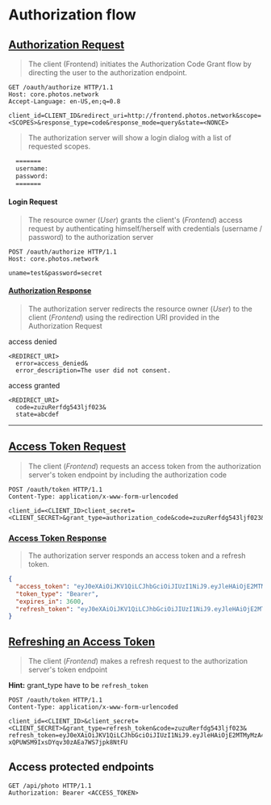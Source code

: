 # Authorization flow

## [Authorization Request](https://tools.ietf.org/html/rfc6749#section-4.1.1)
> The client (Frontend) initiates the Authorization Code Grant flow by directing the user to the authorization endpoint.

``` http
GET /oauth/authorize HTTP/1.1
Host: core.photos.network
Accept-Language: en-US,en;q=0.8

client_id=CLIENT_ID&redirect_uri=http://frontend.photos.network&scope=<SCOPES>&response_type=code&response_mode=query&state=<NONCE>
```

> The authorization server will show a login dialog with a list of requested scopes.

``` html
  =======
  username:
  password:
  =======
```

#### Login Request
> The resource owner (*User*) grants the client's (*Frontend*) access request by authenticating himself/herself with credentials (username / password) to the authorization server

``` http
POST /oauth/authorize HTTP/1.1
Host: core.photos.network

uname=test&password=secret
```

#### [Authorization Response](https://tools.ietf.org/html/rfc6749#section-4.1.2)
> The authorization server redirects the resource owner (*User*) to the client (*Frontend*) using the redirection URI provided in the Authorization Request

access denied
```
<REDIRECT_URI>
  error=access_denied&
  error_description=The user did not consent.
```

access granted
```
<REDIRECT_URI>
  code=zuzuRerfdg543ljf023&
  state=abcdef
```

---


## [Access Token Request](https://tools.ietf.org/html/rfc6749#section-4.1.3)
> The client (*Frontend*) requests an access token from the authorization server's token endpoint by including the authorization code

``` http
POST /oauth/token HTTP/1.1
Content-Type: application/x-www-form-urlencoded

client_id=<CLIENT_ID>client_secret=<CLIENT_SECRET>&grant_type=authorization_code&code=zuzuRerfdg543ljf023&
```

### [Access Token Response](https://tools.ietf.org/html/rfc6749#section-4.1.4)
> The authorization server responds an access token and a refresh token.

``` json
{
  "access_token": "eyJ0eXAiOiJKV1QiLCJhbGciOiJIUzI1NiJ9.eyJleHAiOjE2MTMyMzM4Mjh9.8U4oXtAHEkYgZldFMduANu-ryhTN5RX69XslPzU7pnQ",
  "token_type": "Bearer",
  "expires_in": 3600,
  "refresh_token": "eyJ0eXAiOiJKV1QiLCJhbGciOiJIUzI1NiJ9.eyJleHAiOjE2MTMyMzA4ODN9.4kFQD33F7-xQPUWSM9IxsDYqv30zAEa7WS7jpk8NtFU"
}
```

## [Refreshing an Access Token](https://tools.ietf.org/html/rfc6749#section-6)
> The client (*Frontend*) makes a refresh request to the authorization server's token endpoint

**Hint:** grant_type have to be `refresh_token`

``` http
POST /oauth/token HTTP/1.1
Content-Type: application/x-www-form-urlencoded

client_id=<CLIENT_ID>&client_secret=<CLIENT_SECRET>&grant_type=refresh_token&code=zuzuRerfdg543ljf023&
refresh_token=eyJ0eXAiOiJKV1QiLCJhbGciOiJIUzI1NiJ9.eyJleHAiOjE2MTMyMzA4ODN9.4kFQD33F7-xQPUWSM9IxsDYqv30zAEa7WS7jpk8NtFU
```

## Access protected endpoints
``` http
GET /api/photo HTTP/1.1
Authorization: Bearer <ACCESS_TOKEN>
```
